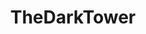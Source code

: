 ---
title: TheDarkTower
crosslinks:
- movies
- stephenking
- DestinyTheGame
- darktower
- glassheads
- pcmasterrace
- TheDankTower
- pics
- funatparties
- flicks
- FlashTV
- NoMansSkyTheGame
- interestingasfuck
- geology
- the
- food
- tippr
- Fantasy
---